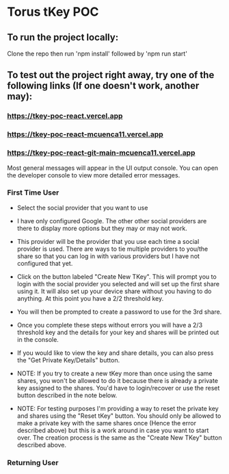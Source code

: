 # Torus tKey POC

## To run the project locally:
Clone the repo then run 
'npm install' followed by
'npm run start'

## To test out the project right away, try one of the following links (If one doesn't work, another may):
### https://tkey-poc-react.vercel.app
### https://tkey-poc-react-mcuenca11.vercel.app
### https://tkey-poc-react-git-main-mcuenca11.vercel.app


Most general messages will appear in the UI output console. You can open the developer console to view more detailed error messages.

### First Time User
* Select the social provider that you want to use 
* I have only configured Google. The other other social providers are there to display more options but they may or may not work.
* This provider will be the provider that you use each time a social provider is used. There are ways to tie multiple providers to you/the share so that you can log in with various providers but I have not configured that yet.
* Click on the button labeled "Create New TKey". This will prompt you to login with the social provider you selected and will set up the first share using it. It will also set up your device share without you having to do anything. At this point you have a 2/2 threshold key.
* You will then be prompted to create a password to use for the 3rd share. 
* Once you complete these steps without errors you will have a 2/3 threshold key and the details for your key and shares will be printed out in the console.
* If you would like to view the key and share details, you can also press the "Get Private Key/Details" button.

* NOTE: If you try to create a new tKey more than once using the same shares, you won't be allowed to do it because there is already a private key assigned to the shares. You'd have to login/recover or use the reset button described in the note below.

* NOTE: For testing purposes I'm providing a way to reset the private key and shares using the "Reset tKey" button. You should only be allowed to make a private key with the same shares once (Hence the error described above) but this is a work around in case you want to start over. The creation process is the same as the "Create New TKey" button described above.


### Returning User

